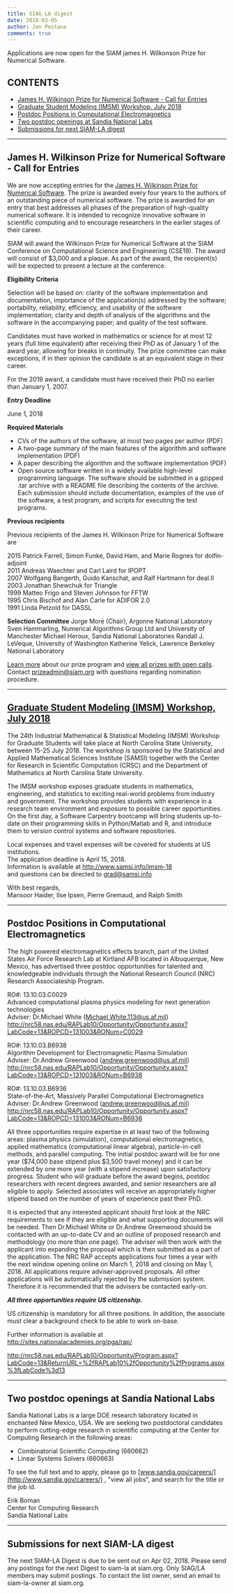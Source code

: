 ```yaml
---
title: SIAG LA digest
date: 2018-03-05
author: Jen Pestana
comments: true
---
```




Applications are now open for the SIAM james H. Wilkonson Prize for Numerical Software.

## CONTENTS

- [James H. Wilkinson Prize for Numerical Software - Call for Entries](#nav0)
- [Graduate Student Modeling (IMSM) Workshop, July 2018](#nav1)
- [Postdoc Positions in Computational Electromagnetics](#nav2)
- [Two postdoc openings at Sandia National Labs](#nav3)
- [Submissions for next SIAM-LA digest](#nav4)

---------------

## <a name="nav0">James H. Wilkinson Prize for Numerical Software - Call for Entries</a>

We are now accepting entries for the [James H. Wilkinson Prize for Numerical Software](http://www.siam.org/prizes/sponsored/wilkinson_ns.php). The prize is awarded every four years to the authors of an outstanding piece of numerical software. The prize is awarded for an entry that best addresses all phases of the preparation of high-quality numerical software. It is intended to recognize innovative software in scientific computing and to encourage researchers in the earlier stages of their career.

SIAM will award the Wilkinson Prize for Numerical Software at the SIAM Conference on Computational Science and Engineering (CSE19). The award will consist of $3,000 and a plaque. As part of the award, the recipient(s) will be expected to present a lecture at the conference.

**Eligibility Criteria**

Selection will be based on: clarity of the software implementation and documentation, importance of the application(s) addressed by the software; portability, reliability, efficiency, and usability of the software implementation; clarity and depth of analysis of the algorithms and the software in the accompanying paper; and quality of the test software.

Candidates must have worked in mathematics or science for at most 12 years (full time equivalent) after receiving their PhD as of January 1 of the award year, allowing for breaks in continuity. The prize committee can make exceptions, if in their opinion the candidate is at an equivalent stage in their career.

For the 2019 award, a candidate must have received their PhD no earlier than January 1, 2007.

**Entry Deadline**  

June 1, 2018

**Required Materials**

- CVs of the authors of the software, at most two pages per author (PDF)    
- A two-page summary of the main features of the algorithm and software implementation (PDF)  
- A paper describing the algorithm and the software implementation (PDF)  
- Open source software written in a widely available high-level programming language. The software should be submitted in a gzipped .tar archive with a README file describing the contents of the archive. Each submission should include documentation, examples of the use of the software, a test program, and scripts for executing the test programs.  

**Previous recipients**

Previous recipients of the James H. Wilkinson Prize for Numerical Software are

2015 Patrick Farrell, Simon Funke, David Ham, and Marie Rognes for dolfin-adjoint   
2011 Andreas Waechter and Carl Laird for IPOPT  
2007 Wolfgang Bangerth, Guido Kanschat, and Ralf Hartmann for deal.II  
2003 Jonathan Shewchuk for Triangle  
1999 Matteo Frigo and Steven Johnson for FFTW   
1995 Chris Bischof and Alan Carle for ADIFOR 2.0   
1991 Linda Petzold for DASSL  

**Selection Committee**
Jorge Mor&eacute; (Chair), Argonne National Laboratory
Sven Hammarling, Numerical Algorithms Group Ltd and University of Manchester
Michael Heroux, Sandia National Laboratories
Randall J. LeVeque, University of Washington
Katherine Yelick, Lawrence Berkeley National Laboratory

[Learn more](http://www.siam.org/prizes/) about our prize program and [view all prizes with open calls](http://www.siam.org/prizes/nominations.php). Contact <prizeadmin@siam.org> with questions regarding nomination procedure.


---------------

## <a name="nav1"></a><a href="http://www.samsi.info/imsm-18">Graduate Student Modeling (IMSM) Workshop, July 2018</a>
The 24th Industrial Mathematical & Statistical Modeling (IMSM) Workshop for
Graduate Students will take place at North Carolina State University,
between 15-25 July 2018.  The workshop is sponsored by the Statistical and
Applied Mathematical Sciences Institute (SAMSI) together with the Center
for Research in Scientific Computation (CRSC) and the Department of
Mathematics at North Carolina State University.

The IMSM workshop exposes graduate students in mathematics, engineering,
and statistics to exciting real-world problems from industry and
government. The workshop provides students with experience in a research
team environment and exposure to possible career opportunities. On the
first day, a Software Carpentry bootcamp will bring students up-to-date on
their programming skills in Python/Matlab and R, and introduce them to
version control systems and software repositories.

Local expenses and travel expenses will be covered for students at US 
institutions.  
The application deadline is April 15, 2018.  
Information is available at <http://www.samsi.info/imsm-18>  
and questions can be directed to <grad@samsi.info>  

With best regards,  
Mansoor Haider, Ilse Ipsen, Pierre Gremaud, and Ralph Smith

---------------

## <a name="nav2">Postdoc Positions in Computational Electromagnetics</a>

The high powered electromagnetics effects branch, part of the United States Air Force Research Lab at Kirtland AFB located in Albuquerque, New Mexico, has advertised three postdoc opportunities for talented and knowledgeable individuals through the National Research Council (NRC) Research Associateship Program.

RO#: 13.10.03.C0029  
Advanced computational plasma physics modeling for next generation technologies  
Adviser: Dr.Michael White (<Michael.White.113@us.af.mil>)  
<http://nrc58.nas.edu/RAPLab10/Opportunity/Opportunity.aspx?LabCode=13&ROPCD=131003&RONum=C0029>

RO#: 13.10.03.B6938  
Algorithm Development for Electromagnetic Plasma Simulation  
Adviser: Dr.Andrew Greenwood (<andrew.greenwood@us.af.mil>)  
<http://nrc58.nas.edu/RAPLab10/Opportunity/Opportunity.aspx?LabCode=13&ROPCD=131003&RONum=B6938>

RO#: 13.10.03.B6936  
State-of-the-Art, Massively Parallel Computational Electromagnetics  
Adviser: Dr.Andrew Greenwood (<andrew.greenwood@us.af.mil>)  
<http://nrc58.nas.edu/RAPLab10/Opportunity/Opportunity.aspx?LabCode=13&ROPCD=131003&RONum=B6936>

All three opportunities require expertise in at least two of the following areas: plasma physics (simulation), computational electromagnetics, applied mathematics (computational linear algebra), particle-in-cell methods, and parallel computing. The initial postdoc award will be for one year ($74,000 base stipend plus $3,500 travel money) and it can be extended by one more year (with a stipend increase) upon satisfactory progress. Student who will graduate before the award begins, postdoc researchers with recent degrees awarded, and senior researchers are all eligible to apply. Selected associates will receive an appropriately higher stipend based on the number of years of experience past their PhD.

It is expected that any interested applicant should first look at the NRC requirements to see if they are eligible and what supporting documents will be needed. Then Dr.Michael White or Dr.Andrew Greenwood should be contacted with an up-to-date CV and an outline of proposed research and methodology (no more than one page). The adviser will then work with the applicant into expanding the proposal which is then submitted as a part of the application. The NRC RAP accepts applications four times a year with the next window opening online on March 1, 2018 and closing on May 1, 2018. All applications require adviser-approved proposals. All other applications will be automatically rejected by the submission system. Therefore it is recommended that the advisers be contacted early-on.

***All three opportunities require US citizenship.***

US citizenship is mandatory for all three positions. In addition, the associate must clear a background check to be able to work on-base.

Further information is available at
<http://sites.nationalacademies.org/pga/rap/>  

<http://nrc58.nas.edu/RAPLab10/Opportunity/Program.aspx?LabCode=13&ReturnURL=%2fRAPLab10%2fOpportunity%2fPrograms.aspx%3fLabCode%3d13>

---------------

## <a name="nav3">Two postdoc openings at Sandia National Labs</a>

Sandia National Labs is a large DOE research laboratory located in enchanted New Mexico, USA. We are seeking two postdoctoral candidates to perform cutting-edge research in scientific computing at the Center for Computing Research in the following areas:

- Combinatorial Scientific Computing (660662)  
- Linear Systems Solvers (660663)  

To see the full text and to apply, please go to [www.sandia.gov/careers/](http://www.sandia.gov/careers/) , "view all jobs", and search for the title or the job id.

Erik Boman  
Center for Computing Research  
Sandia National Labs

---------------

## <a name="nav4">Submissions for next SIAM-LA digest</a>

The next SIAM-LA Digest is due to be sent out on Apr 02, 2018.
Please send any postings for the next Digest to siam-la at siam.org. 
Only SIAG/LA members may submit postings.  To contact the list owner, 
send an email to siam-la-owner at siam.org.

